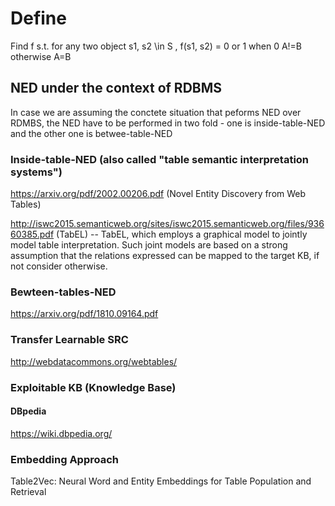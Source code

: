 # Define
Find f s.t. for any two object s1, s2 \in S , f(s1, s2) = 0 or 1 when 0 A!=B otherwise A=B

## NED under the context of RDBMS
In case we are assuming the conctete situation that peforms NED over RDMBS, the NED have to be performed in two fold - one is inside-table-NED and the other one is betwee-table-NED

### Inside-table-NED (also called "table semantic interpretation systems")
https://arxiv.org/pdf/2002.00206.pdf (Novel Entity Discovery from Web Tables)

http://iswc2015.semanticweb.org/sites/iswc2015.semanticweb.org/files/93660385.pdf (TabEL)
-- TabEL, which employs a graphical model to jointly model table interpretation. Such joint models are based on a strong assumption that the relations expressed can be mapped to the target KB, if not consider otherwise.

### Bewteen-tables-NED
https://arxiv.org/pdf/1810.09164.pdf

### Transfer Learnable SRC
http://webdatacommons.org/webtables/

### Exploitable KB (Knowledge Base)
#### DBpedia
https://wiki.dbpedia.org/ 

### Embedding Approach
Table2Vec: Neural Word and Entity Embeddings for Table Population and Retrieval
